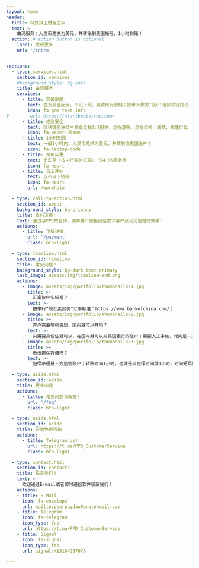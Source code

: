 ```yaml
---
layout: home
header:
  title: 科技捍卫财富主权
  text: >
    虫洞服务：人民币兑换为美元，并转账到美国帐号，1小时到账！
  action: # action button is optional
    label: 发现更多
    url: '/intro'


sections:
  - type: services.html
    section_id: services
    #background_style: bg-info
    title: 虫洞服务
    services:
      - title: 突破限额
        text: 壹万美金起步，不设上限，突破现行限制；技术上质的飞跃：用区块链协议，绕开传统银行的swift协议
        icon: fa-gem text-info
#        url: https://startbootstrap.com/
      - title: 绝对安全
        text: 区块链担保技术资金全程1:1担保，全程透明，全程自助；高效、高性价比
        icon: fa-paper-plane
      - title: 1小时到账
        text: 一般1小时内，人民币兑换为美元，并转到你美国账户！
        icon: fa-laptop-code
      - title: 费用实惠
        text: 无汇差（按中行实时汇率），仅4.9%服务费！
        icon: fa-heart
      - title: 马上开始
        text: 点击以下链接！
        icon: fa-heart
        url: /wormhole

  - type: call-to-action.html
    section_id: about
    background_style: bg-primary
    title: 支付方案!
    text: 通过与PPD的合作，迪拜房产销售商达成了客户及利润倍增的效果！
    actions:
      - title: 了解详情!
        url: '/payment'
        class: btn-light

  - type: timeline.html
    section_id: timeline
    title: 常见问题！
    background_style: bg-dark text-primary
    last_image: assets/img/timeline-end.png
    actions:
      - image: assets/img/portfolio/thumbnails/1.jpg
        title: >+
          汇率按什么标准？
        text: >-  
          按中行“现汇卖出价”汇率标准：https://www.bankofchina.com/；        
      - image: assets/img/portfolio/thumbnails/2.jpg
        title: >+
          开户需要哪些资质，国内就可以开吗？
        text: >-
          只需要身份证就可以，在国内就可以开美国银行的账户；需要人工审核，时间是一天，周六日顺延；
      - image: assets/img/portfolio/thumbnails/3.jpg
        title: >+
          币信担保靠谱吗？        
        text: >-
          担保原理是三方监管账户；转账时间1小时，也就是说担保时间就1小时，时间短风险趋近于零；      

  - type: aside.html
    section_id: aside
    title: 更多问题
    actions:
      - title: 常见问题与解答!
        url: '/faq'
        class: btn-light

  - type: aside.html
    section_id: aside
    title: 开始免费咨询
    actions:
      - title: Telegram us!
        url: https://t.me/PPD_CustomerService
        class: btn-light

  - type: contact.html
    section_id: contacts
    title: 联系我们！
    text: >-
      欢迎通过E-mail或者即时通信软件联系我们！
    actions:
    - title: E-Mail
      icon: fa-envelope
      url: mailto:peerpaydao@protonmail.com
    - title: Telegram
      icon: fa-telegram
      icon_type: fab
      url: https://t.me/PPD_CustomerService
    - title: Signal
      icon: fa-signal
      icon_type: fab
      url: signal:+13104967078

---
```

